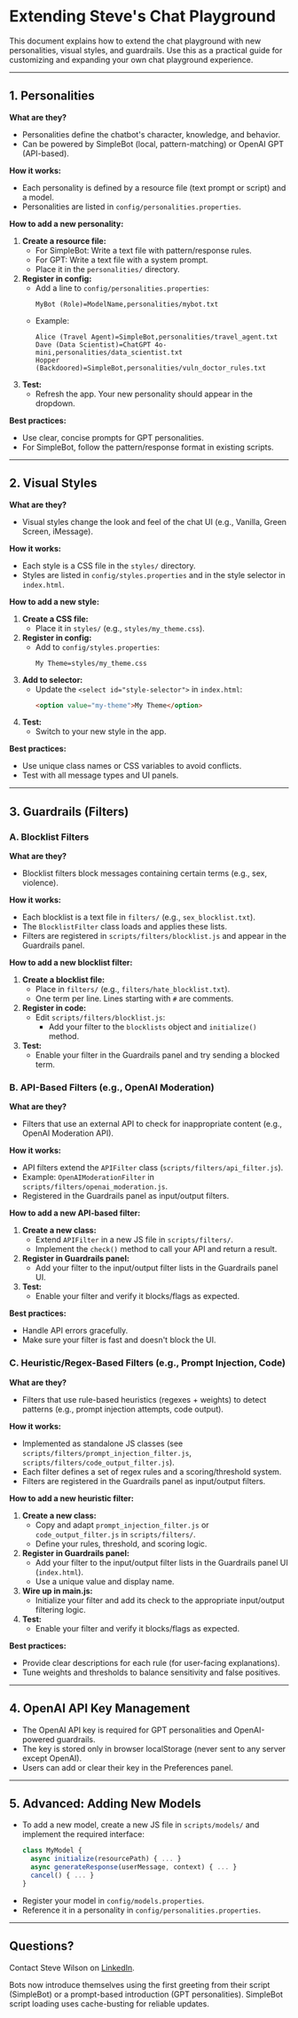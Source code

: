 # Extending Steve's Chat Playground

This document explains how to extend the chat playground with new personalities, visual styles, and guardrails. Use this as a practical guide for customizing and expanding your own chat playground experience.

---

## 1. Personalities

**What are they?**
- Personalities define the chatbot's character, knowledge, and behavior.
- Can be powered by SimpleBot (local, pattern-matching) or OpenAI GPT (API-based).

**How it works:**
- Each personality is defined by a resource file (text prompt or script) and a model.
- Personalities are listed in `config/personalities.properties`.

**How to add a new personality:**
1. **Create a resource file:**
   - For SimpleBot: Write a text file with pattern/response rules.
   - For GPT: Write a text file with a system prompt.
   - Place it in the `personalities/` directory.
2. **Register in config:**
   - Add a line to `config/personalities.properties`:
     ```
     MyBot (Role)=ModelName,personalities/mybot.txt
     ```
   - Example:
     ```
     Alice (Travel Agent)=SimpleBot,personalities/travel_agent.txt
     Dave (Data Scientist)=ChatGPT 4o-mini,personalities/data_scientist.txt
     Hopper (Backdoored)=SimpleBot,personalities/vuln_doctor_rules.txt
     ```
3. **Test:**
   - Refresh the app. Your new personality should appear in the dropdown.

**Best practices:**
- Use clear, concise prompts for GPT personalities.
- For SimpleBot, follow the pattern/response format in existing scripts.

---

## 2. Visual Styles

**What are they?**
- Visual styles change the look and feel of the chat UI (e.g., Vanilla, Green Screen, iMessage).

**How it works:**
- Each style is a CSS file in the `styles/` directory.
- Styles are listed in `config/styles.properties` and in the style selector in `index.html`.

**How to add a new style:**
1. **Create a CSS file:**
   - Place it in `styles/` (e.g., `styles/my_theme.css`).
2. **Register in config:**
   - Add to `config/styles.properties`:
     ```
     My Theme=styles/my_theme.css
     ```
3. **Add to selector:**
   - Update the `<select id="style-selector">` in `index.html`:
     ```html
     <option value="my-theme">My Theme</option>
     ```
4. **Test:**
   - Switch to your new style in the app.

**Best practices:**
- Use unique class names or CSS variables to avoid conflicts.
- Test with all message types and UI panels.

---

## 3. Guardrails (Filters)

### A. Blocklist Filters

**What are they?**
- Blocklist filters block messages containing certain terms (e.g., sex, violence).

**How it works:**
- Each blocklist is a text file in `filters/` (e.g., `sex_blocklist.txt`).
- The `BlocklistFilter` class loads and applies these lists.
- Filters are registered in `scripts/filters/blocklist.js` and appear in the Guardrails panel.

**How to add a new blocklist filter:**
1. **Create a blocklist file:**
   - Place in `filters/` (e.g., `filters/hate_blocklist.txt`).
   - One term per line. Lines starting with `#` are comments.
2. **Register in code:**
   - Edit `scripts/filters/blocklist.js`:
     - Add your filter to the `blocklists` object and `initialize()` method.
3. **Test:**
   - Enable your filter in the Guardrails panel and try sending a blocked term.

### B. API-Based Filters (e.g., OpenAI Moderation)

**What are they?**
- Filters that use an external API to check for inappropriate content (e.g., OpenAI Moderation API).

**How it works:**
- API filters extend the `APIFilter` class (`scripts/filters/api_filter.js`).
- Example: `OpenAIModerationFilter` in `scripts/filters/openai_moderation.js`.
- Registered in the Guardrails panel as input/output filters.

**How to add a new API-based filter:**
1. **Create a new class:**
   - Extend `APIFilter` in a new JS file in `scripts/filters/`.
   - Implement the `check()` method to call your API and return a result.
2. **Register in Guardrails panel:**
   - Add your filter to the input/output filter lists in the Guardrails panel UI.
3. **Test:**
   - Enable your filter and verify it blocks/flags as expected.

**Best practices:**
- Handle API errors gracefully.
- Make sure your filter is fast and doesn't block the UI.

### C. Heuristic/Regex-Based Filters (e.g., Prompt Injection, Code)

**What are they?**
- Filters that use rule-based heuristics (regexes + weights) to detect patterns (e.g., prompt injection attempts, code output).

**How it works:**
- Implemented as standalone JS classes (see `scripts/filters/prompt_injection_filter.js`, `scripts/filters/code_output_filter.js`).
- Each filter defines a set of regex rules and a scoring/threshold system.
- Filters are registered in the Guardrails panel as input/output filters.

**How to add a new heuristic filter:**
1. **Create a new class:**
   - Copy and adapt `prompt_injection_filter.js` or `code_output_filter.js` in `scripts/filters/`.
   - Define your rules, threshold, and scoring logic.
2. **Register in Guardrails panel:**
   - Add your filter to the input/output filter lists in the Guardrails panel UI (`index.html`).
   - Use a unique value and display name.
3. **Wire up in main.js:**
   - Initialize your filter and add its check to the appropriate input/output filtering logic.
4. **Test:**
   - Enable your filter and verify it blocks/flags as expected.

**Best practices:**
- Provide clear descriptions for each rule (for user-facing explanations).
- Tune weights and thresholds to balance sensitivity and false positives.

---

## 4. OpenAI API Key Management

- The OpenAI API key is required for GPT personalities and OpenAI-powered guardrails.
- The key is stored only in browser localStorage (never sent to any server except OpenAI).
- Users can add or clear their key in the Preferences panel.

---

## 5. Advanced: Adding New Models

- To add a new model, create a new JS file in `scripts/models/` and implement the required interface:
  ```js
  class MyModel {
    async initialize(resourcePath) { ... }
    async generateResponse(userMessage, context) { ... }
    cancel() { ... }
  }
  ```
- Register your model in `config/models.properties`.
- Reference it in a personality in `config/personalities.properties`.

---

## Questions?
Contact Steve Wilson on [LinkedIn](https://www.linkedin.com/in/wilsonsd/). 

Bots now introduce themselves using the first greeting from their script (SimpleBot) or a prompt-based introduction (GPT personalities).
SimpleBot script loading uses cache-busting for reliable updates. 